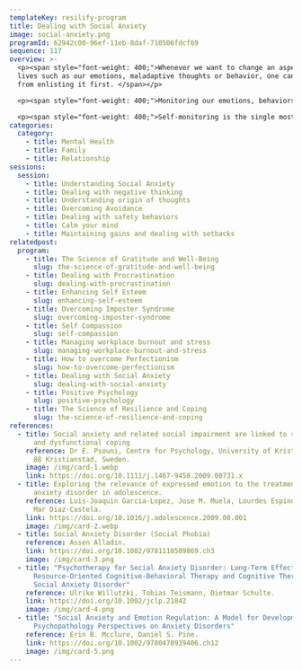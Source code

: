 ```yaml
---
templateKey: resilify-program
title: Dealing with Social Anxiety
image: social-anxiety.png
programId: 62942c00-96ef-11eb-8daf-710506fdcf69
sequence: 117
overview: >-
  <p><span style="font-weight: 400;">Whenever we want to change an aspect of our
  lives such as our emotions, maladaptive thoughts or behavior, one can start
  from enlisting it first. </span></p>

  <p><span style="font-weight: 400;">Monitoring our emotions, behaviors and situations that trigger them helps us to become explicitly aware of our anxiety and thereby is the first step to change them. </span></p>

  <p><span style="font-weight: 400;">Self-monitoring is the single most important technique used in Cognitive Behavioral Therapy (CBT). It is important especially for self-directed change and self-regulation.</span></p>
categories:
  category:
    - title: Mental Health
    - title: Family
    - title: Relationship
sessions:
  session:
    - title: Understanding Social Anxiety
    - title: Dealing with negative thinking
    - title: Understanding origin of thoughts
    - title: Overcoming Avoidance
    - title: Dealing with safety behaviors
    - title: Calm your mind
    - title: Maintaining gains and dealing with setbacks
relatedpost:
  program:
    - title: The Science of Gratitude and Well-Being
      slug: the-science-of-gratitude-and-well-being
    - title: Dealing with Procrastination
      slug: dealing-with-procrastination
    - title: Enhancing Self Esteem
      slug: enhancing-self-esteem
    - title: Overcoming Imposter Syndrome
      slug: overcoming-imposter-syndrome
    - title: Self Compassion
      slug: self-compassion
    - title: Managing workplace burnout and stress
      slug: managing-workplace-burnout-and-stress
    - title: How to overcome Perfectionism
      slug: how-to-overcome-perfectionism
    - title: Dealing with Social Anxiety
      slug: dealing-with-social-anxiety
    - title: Positive Psychology
      slug: positive-psychology
    - title: The Science of Resilience and Coping
      slug: the-science-of-resilience-and-coping
references:
  - title: Social anxiety and related social impairment are linked to self-efficacy
      and dysfunctional coping
    reference: Dr E. Psouni, Centre for Psychology, University of Kristianstad, 291
      88 Kristianstad, Sweden.
    image: /img/card-1.webp
    link: https://doi.org/10.1111/j.1467-9450.2009.00731.x
  - title: Exploring the relevance of expressed emotion to the treatment of social
      anxiety disorder in adolescence.
    reference: Luis-Joaquin Garcia-Lopez, Jose M. Muela, Lourdes Espinosa-Fernandez,
      Mar Diaz-Castela.
    link: https://doi.org/10.1016/j.adolescence.2009.08.001
    image: /img/card-2.webp
  - title: Social Anxiety Disorder (Social Phobia)
    reference: Assen Alladin.
    link: https://doi.org/10.1002/9781118509869.ch3
    image: /img/card-3.png
  - title: "Psychotherapy for Social Anxiety Disorder: Long-Term Effectiveness of
      Resource-Oriented Cognitive-Behavioral Therapy and Cognitive Therapy in
      Social Anxiety Disorder"
    reference: Ulrike Willutzki, Tobias Teismann, Dietmar Schulte.
    link: https://doi.org/10.1002/jclp.21842
    image: /img/card-4.png
  - title: "Social Anxiety and Emotion Regulation: A Model for Developmental
      Psychopathology Perspectives on Anxiety Disorders"
    reference: Erin B. Mcclure, Daniel S. Pine.
    link: https://doi.org/10.1002/9780470939406.ch12
    image: /img/card-5.png
---
```

